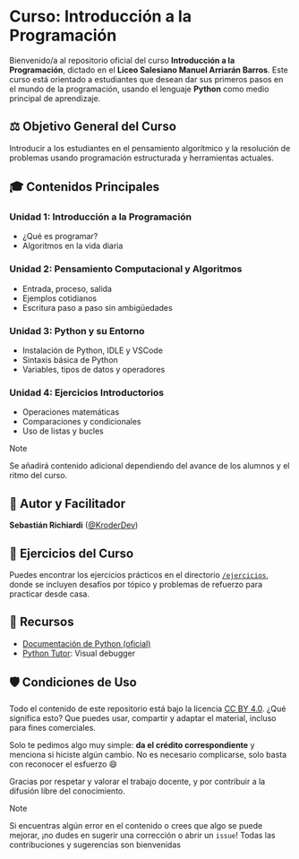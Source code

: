 # Curso: Introducción a la Programación
Bienvenido/a al repositorio oficial del curso **Introducción a la Programación**, dictado en el **Liceo Salesiano Manuel Arriarán Barros**. Este curso está orientado a estudiantes que desean dar sus primeros pasos en el mundo de la programación, usando el lenguaje **Python** como medio principal de aprendizaje.

## ⚖️ Objetivo General del Curso
Introducir a los estudiantes en el pensamiento algorítmico y la resolución de problemas usando programación estructurada y herramientas actuales.

## 🎓 Contenidos Principales
### Unidad 1: Introducción a la Programación
* ¿Qué es programar?
* Algoritmos en la vida diaria
### Unidad 2: Pensamiento Computacional y Algoritmos
* Entrada, proceso, salida
* Ejemplos cotidianos
* Escritura paso a paso sin ambigüedades
### Unidad 3: Python y su Entorno
* Instalación de Python, IDLE y VSCode
* Sintaxis básica de Python
* Variables, tipos de datos y operadores
### Unidad 4: Ejercicios Introductorios
* Operaciones matemáticas
* Comparaciones y condicionales
* Uso de listas y bucles

> [!NOTE]
> Se añadirá contenido adicional dependiendo del avance de los alumnos y el ritmo del curso.

## 👤 Autor y Facilitador

**Sebastián Richiardi** ([@KroderDev](https://github.com/KroderDev))  

## 🐍 Ejercicios del Curso

Puedes encontrar los ejercicios prácticos en el directorio [`/ejercicios`](./ejercicios), donde se incluyen desafíos por tópico y problemas de refuerzo para practicar desde casa.

## 📖 Recursos
* [Documentación de Python (oficial)](https://docs.python.org/es/3/)
* [Python Tutor](https://pythontutor.com/): Visual debugger

## 🛡️ Condiciones de Uso

Todo el contenido de este repositorio está bajo la licencia [CC BY 4.0](https://creativecommons.org/licenses/by/4.0/deed.es). ¿Qué significa esto? Que puedes usar, compartir y adaptar el material, incluso para fines comerciales.

Solo te pedimos algo muy simple: **da el crédito correspondiente** y menciona si hiciste algún cambio. No es necesario complicarse, solo basta con reconocer el esfuerzo 😄

Gracias por respetar y valorar el trabajo docente, y por contribuir a la difusión libre del conocimiento.

> [!NOTE]
> Si encuentras algún error en el contenido o crees que algo se puede mejorar, ¡no dudes en sugerir una corrección o abrir un `issue`! Todas las contribuciones y sugerencias son bienvenidas
